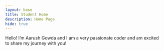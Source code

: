 ```yaml
---
layout: base
title: Student Home 
description: Home Page
hide: true
---
```


Hello! I’m Aarush Gowda and I am a very passionate coder and am excited to share my journey with you!
